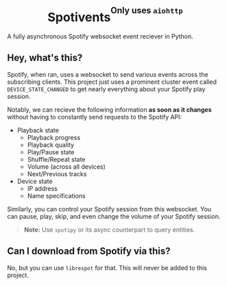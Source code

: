 <h1 align="center">Spotivents<sup><sup>Only uses <code>aiohttp</code></sup></sup></h1>

A fully asynchronous Spotify websocket event reciever in Python.

## Hey, what's this?

Spotify, when ran, uses a websocket to send various events across the subscribing clients. This project just uses a prominent cluster event called `DEVICE_STATE_CHANGED` to get nearly everything about your Spotify play session.

Notably, we can recieve the following information **as soon as it changes** without having to constantly send requests to the Spotify API:

- Playback state
    - Playback progress
    - Playback quality
    - Play/Pause state
    - Shuffle/Repeat state
    - Volume (across all devices)
    - Next/Previous tracks
- Device state
    - IP address
    - Name specifications


Similarly, you can control your Spotify session from this websocket. You can pause, play, skip, and even change the volume of your Spotify session.

> **Note:** Use `spotipy` or its async counterpart to query entities.

## Can I download from Spotify via this?

No, but you can use `librespot` for that. This will never be added to this project.
